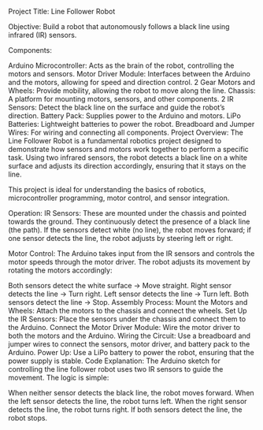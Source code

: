 Project Title: Line Follower Robot

Objective:
Build a robot that autonomously follows a black line using infrared (IR) sensors.

Components:

Arduino Microcontroller: Acts as the brain of the robot, controlling the motors and sensors.
Motor Driver Module: Interfaces between the Arduino and the motors, allowing for speed and direction control.
2 Gear Motors and Wheels: Provide mobility, allowing the robot to move along the line.
Chassis: A platform for mounting motors, sensors, and other components.
2 IR Sensors: Detect the black line on the surface and guide the robot’s direction.
Battery Pack: Supplies power to the Arduino and motors.
LiPo Batteries: Lightweight batteries to power the robot.
Breadboard and Jumper Wires: For wiring and connecting all components.
Project Overview:
The Line Follower Robot is a fundamental robotics project designed to demonstrate how sensors and motors work together to perform a specific task. Using two infrared sensors, the robot detects a black line on a white surface and adjusts its direction accordingly, ensuring that it stays on the line.

This project is ideal for understanding the basics of robotics, microcontroller programming, motor control, and sensor integration.

Operation:
IR Sensors: These are mounted under the chassis and pointed towards the ground. They continuously detect the presence of a black line (the path). If the sensors detect white (no line), the robot moves forward; if one sensor detects the line, the robot adjusts by steering left or right.

Motor Control: The Arduino takes input from the IR sensors and controls the motor speeds through the motor driver. The robot adjusts its movement by rotating the motors accordingly:

Both sensors detect the white surface → Move straight.
Right sensor detects the line → Turn right.
Left sensor detects the line → Turn left.
Both sensors detect the line → Stop.
Assembly Process:
Mount the Motors and Wheels: Attach the motors to the chassis and connect the wheels.
Set Up the IR Sensors: Place the sensors under the chassis and connect them to the Arduino.
Connect the Motor Driver Module: Wire the motor driver to both the motors and the Arduino.
Wiring the Circuit: Use a breadboard and jumper wires to connect the sensors, motor driver, and battery pack to the Arduino.
Power Up: Use a LiPo battery to power the robot, ensuring that the power supply is stable.
Code Explanation:
The Arduino sketch for controlling the line follower robot uses two IR sensors to guide the movement. The logic is simple:

When neither sensor detects the black line, the robot moves forward.
When the left sensor detects the line, the robot turns left.
When the right sensor detects the line, the robot turns right.
If both sensors detect the line, the robot stops.
